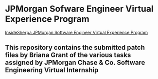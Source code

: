 # JPMorgan Sofware Engineer Virtual Experience Program
[InsideSherpa JPMorgan Software Engineer Virtual Experience Program](https://www.insidesherpa.com/virtual-internships/prototype/R5iK7HMxJGBgaSbvk/Software%20Engineering%20Virtual%20Experience)
## This repository contains the submitted patch files by Briana Grant of the various tasks assigned by JPMorgan Chase & Co. Software Engineering Virtual Internship
